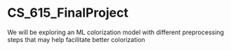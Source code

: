 # CS_615_FinalProject
We will be exploring an ML colorization model with different preprocessing steps that may help facilitate better colorization
